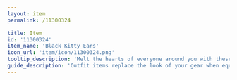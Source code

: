 ```yaml
---
layout: item
permalink: /11300324

title: Item
id: '11300324'
item_name: 'Black Kitty Ears'
icon_url: 'item/icon/11300324.png'
tooltip_description: 'Melt the hearts of everyone around you with these adorable black cat ears.'
guide_description: 'Outfit items replace the look of your gear when equipped.'
---
```

